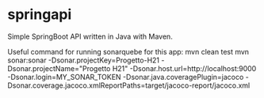 # springapi

Simple SpringBoot API written in Java with Maven.

Useful command for running sonarquebe for this app:
mvn clean test
mvn sonar:sonar -Dsonar.projectKey=Progetto-H21 -Dsonar.projectName="Progetto H21" -Dsonar.host.url=http://localhost:9000 -Dsonar.login=MY_SONAR_TOKEN -Dsonar.java.coveragePlugin=jacoco -Dsonar.coverage.jacoco.xmlReportPaths=target/jacoco-report/jacoco.xml
